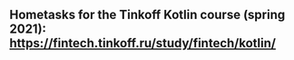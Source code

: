 ## Hometasks for the Tinkoff Kotlin course (spring 2021): https://fintech.tinkoff.ru/study/fintech/kotlin/
